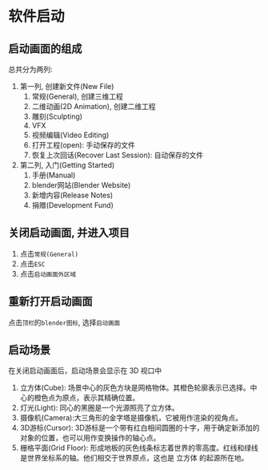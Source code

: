 # 软件启动

## 启动画面的组成

总共分为两列:

1. 第一列, 创建新文件(New File)
    1. 常规(General), 创建三维工程
    2. 二维动画(2D Animation), 创建二维工程
    3. 雕刻(Sculpting)
    4. VFX
    5. 视频编辑(Video Editing)
    6. 打开工程(open): 手动保存的文件
    7. 恢复上次回话(Recover Last Session): 自动保存的文件
2. 第二列, 入门(Getting Started)
    1. 手册(Manual)
    2. blender网站(Blender Website)
    3. 新增内容(Release Notes)
    4. 捐赠(Development Fund)

## 关闭启动画面, 并进入项目

1. 点击`常规(General)`
2. 点击`ESC`
3. 点击`启动画面外区域`

## 重新打开启动画面

点击`顶栏`的`blender图标`, 选择`启动画面`



## 启动场景
在关闭启动画面后，启动场景会显示在 3D 视口中

1. 立方体(Cube): 场景中心的灰色方块是网格物体。其橙色轮廓表示已选择。中心的橙色点为原点，表示其精确位置。
2. 灯光(Light): 同心的黑圈是一个光源照亮了立方体。
3. 摄像机(Camera):大三角形的金字塔是摄像机，它被用作渲染的视角点。
4. 3D游标(Cursor): 3D游标是一个带有红白相间圆圈的十字，用于确定新添加的对象的位置，也可以用作变换操作的轴心点。
5. 栅格平面(Grid Floor): 形成地板的灰色线条标志着世界的零高度。红线和绿线是世界坐标系的轴。他们相交于世界原点，这也是 立方体 的起源所在地。




